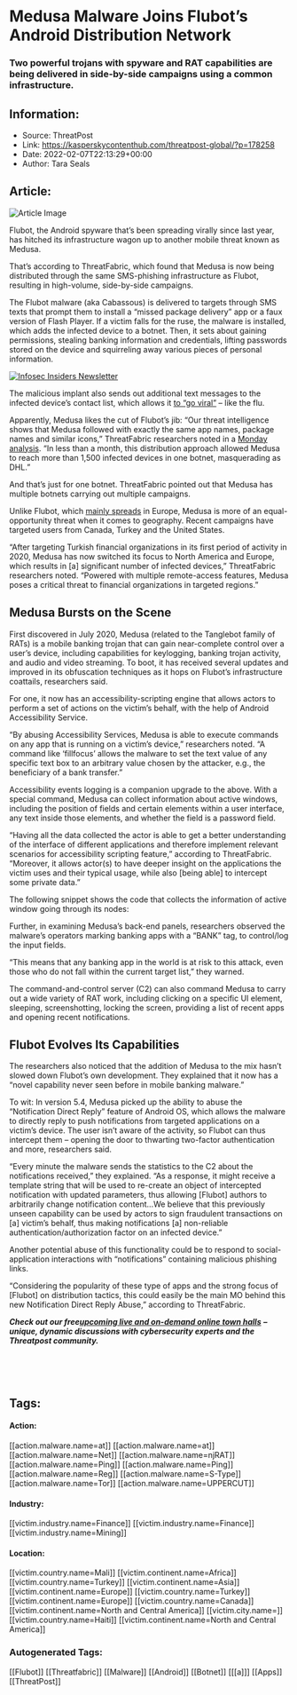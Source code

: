 # Medusa Malware Joins Flubot’s Android Distribution Network
### Two powerful trojans with spyware and RAT capabilities are being delivered in side-by-side campaigns using a common infrastructure.

## Information:
+ Source: ThreatPost
+ Link: https://kasperskycontenthub.com/threatpost-global/?p=178258
+ Date: 2022-02-07T22:13:29+00:00
+ Author: Tara Seals


## Article:
![Article Image](https://media.threatpost.com/wp-content/uploads/sites/103/2022/02/07164718/Medusa-scaled-e1644270458949.jpeg)

Flubot, the Android spyware that’s been spreading virally since last year, has hitched its infrastructure wagon up to another mobile threat known as Medusa.


That’s according to ThreatFabric, which found that Medusa is now being distributed through the same SMS-phishing infrastructure as Flubot, resulting in high-volume, side-by-side campaigns.


The Flubot malware (aka Cabassous) is delivered to targets through SMS texts that prompt them to install a “missed package delivery” app or a faux version of Flash Player. If a victim falls for the ruse, the malware is installed, which adds the infected device to a botnet. Then, it sets about gaining permissions, stealing banking information and credentials, lifting passwords stored on the device and squirreling away various pieces of personal information.


[![Infosec Insiders Newsletter](https://media.threatpost.com/wp-content/uploads/sites/103/2021/07/10165815/infosec_insiders_in_article_promo.png)](https://threatpost.com/infosec-insider-subscription-page/?utm_source=ART&utm_medium=ART&utm_campaign=InfosecInsiders_Newsletter_Promo/)


The malicious implant also sends out additional text messages to the infected device’s contact list, which allows it [to “go viral”](https://threatpost.com/threat-actors-androids-flubot-teabot-campaigns/177991/) – like the flu.


Apparently, Medusa likes the cut of Flubot’s jib: “Our threat intelligence shows that Medusa followed with exactly the same app names, package names and similar icons,” ThreatFabric researchers noted in a [Monday analysis](https://www.threatfabric.com/blogs/partners-in-crime-medusa-cabassous.html). “In less than a month, this distribution approach allowed Medusa to reach more than 1,500 infected devices in one botnet, masquerading as DHL.”


And that’s just for one botnet. ThreatFabric pointed out that Medusa has multiple botnets carrying out multiple campaigns.


Unlike Flubot, which [mainly spreads](https://threatpost.com/flubot-spyware-android-devices/165607/) in Europe, Medusa is more of an equal-opportunity threat when it comes to geography. Recent campaigns have targeted users from Canada, Turkey and the United States.


“After targeting Turkish financial organizations in its first period of activity in 2020, Medusa has now switched its focus to North America and Europe, which results in [a] significant number of infected devices,” ThreatFabric researchers noted. “Powered with multiple remote-access features, Medusa poses a critical threat to financial organizations in targeted regions.”


**Medusa Bursts on the Scene**
------------------------------


First discovered in July 2020, Medusa (related to the Tanglebot family of RATs) is a mobile banking trojan that can gain near-complete control over a user’s device, including capabilities for keylogging, banking trojan activity, and audio and video streaming. To boot, it has received several updates and improved in its obfuscation techniques as it hops on Flubot’s infrastructure coattails, researchers said.


For one, it now has an accessibility-scripting engine that allows actors to perform a set of actions on the victim’s behalf, with the help of Android Accessibility Service.


“By abusing Accessibility Services, Medusa is able to execute commands on any app that is running on a victim’s device,” researchers noted. “A command like ‘fillfocus’ allows the malware to set the text value of any specific text box to an arbitrary value chosen by the attacker, e.g., the beneficiary of a bank transfer.”


Accessibility events logging is a companion upgrade to the above. With a special command, Medusa can collect information about active windows, including the position of fields and certain elements within a user interface, any text inside those elements, and whether the field is a password field.


“Having all the data collected the actor is able to get a better understanding of the interface of different applications and therefore implement relevant scenarios for accessibility scripting feature,” according to ThreatFabric. “Moreover, it allows actor(s) to have deeper insight on the applications the victim uses and their typical usage, while also [being able] to intercept some private data.”


The following snippet shows the code that collects the information of active window going through its nodes:


Further, in examining Medusa’s back-end panels, researchers observed the malware’s operators marking banking apps with a “BANK” tag, to control/log the input fields.


“This means that any banking app in the world is at risk to this attack, even those who do not fall within the current target list,” they warned.


The command-and-control server (C2) can also command Medusa to carry out a wide variety of RAT work, including clicking on a specific UI element, sleeping, screenshotting, locking the screen, providing a list of recent apps and opening recent notifications.


**Flubot Evolves Its Capabilities**
-----------------------------------


The researchers also noticed that the addition of Medusa to the mix hasn’t slowed down Flubot’s own development. They explained that it now has a “novel capability never seen before in mobile banking malware.”


To wit: In version 5.4, Medusa picked up the ability to abuse the “Notification Direct Reply” feature of Android OS, which allows the malware to directly reply to push notifications from targeted applications on a victim’s device. The user isn’t aware of the activity, so Flubot can thus intercept them – opening the door to thwarting two-factor authentication and more, researchers said.


“Every minute the malware sends the statistics to the C2 about the notifications received,” they explained. “As a response, it might receive a template string that will be used to re-create an object of intercepted notification with updated parameters, thus allowing [Flubot] authors to arbitrarily change notification content…We believe that this previously unseen capability can be used by actors to sign fraudulent transactions on [a] victim’s behalf, thus making notifications [a] non-reliable authentication/authorization factor on an infected device.”


Another potential abuse of this functionality could be to respond to social-application interactions with “notifications” containing malicious phishing links.


“Considering the popularity of these type of apps and the strong focus of [Flubot] on distribution tactics, this could easily be the main MO behind this new Notification Direct Reply Abuse,” according to ThreatFabric.


***Check out our free***[***upcoming live and on-demand online town halls***](https://threatpost.com/category/webinars/) ***– unique, dynamic discussions with cybersecurity experts and the Threatpost community.***


 


 





## Tags:

#### Action:
[[action.malware.name=at]] [[action.malware.name=at]] [[action.malware.name=Net]] [[action.malware.name=njRAT]] [[action.malware.name=Ping]] [[action.malware.name=Ping]] [[action.malware.name=Reg]] [[action.malware.name=S-Type]] [[action.malware.name=Tor]] [[action.malware.name=UPPERCUT]]

#### Industry:
[[victim.industry.name=Finance]] [[victim.industry.name=Finance]] [[victim.industry.name=Mining]]

#### Location:
[[victim.country.name=Mali]] [[victim.continent.name=Africa]] [[victim.country.name=Turkey]] [[victim.continent.name=Asia]] [[victim.continent.name=Europe]] [[victim.country.name=Turkey]] [[victim.continent.name=Europe]] [[victim.country.name=Canada]] [[victim.continent.name=North and Central America]] [[victim.city.name=]] [[victim.country.name=Haiti]] [[victim.continent.name=North and Central America]]

### Autogenerated Tags:
[[Flubot]] [[Threatfabric]] [[Malware]] [[Android]] [[Botnet]] [[[a]]] [[Apps]] [[ThreatPost]]

